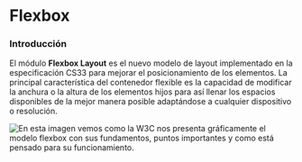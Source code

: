 # Flexbox

### Introducción

El módulo **Flexbox Layout** es el nuevo modelo de layout implementado en la especificación CS33 para mejorar el posicionamiento de los elementos. La principal característica del contenedor flexible es la capacidad de modificar la anchura o la altura de los elementos hijos para así llenar los espacios disponibles de la mejor manera posible adaptándose a cualquier dispositivo o resolución.

![En esta imagen vemos como la W3C nos presenta gr&#xE1;ficamente el modelo flexbox con sus fundamentos, puntos importantes y como est&#xE1; pensado para su funcionamiento.](https://lh3.googleusercontent.com/Tva98E09TH4h7YBvQ-AIW4g70mCvr-432pMGMKqtFkRPXtGBHxP4kc_1OqDdy7SBkOsLNH00jRJsfdISvwNgUJZnM6TdQ-A76yDSnL_BYk9-ji0Y7SPvhBC6Ko95dLgN755vM8eE)

